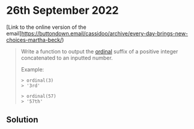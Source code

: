 # 26th September 2022


[Link to the online version of the email]https://buttondown.email/cassidoo/archive/every-day-brings-new-choices-martha-beck/)

> Write a function to output the [ordinal](https://en.wikipedia.org/wiki/Ordinal_numeral) suffix of a positive integer concatenated to an inputted number.
>
> Example:
> ```shell
> > ordinal(3)
> > '3rd'
>
> > ordinal(57)
> > '57th'
> ```

## Solution
